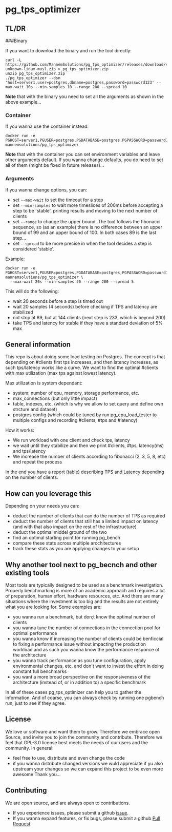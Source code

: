 # pg_tps_optimizer

## TL/DR

###Binary

If you want to download the binary and run the tool directly:
```
curl -L https://github.com/MannemSolutions/pg_tps_optimizer/releases/download/v0.1.0/pg_tps_optimizer_v0.1.0_x86_64-unknown-linux-musl.zip > pg_tps_optimizer.zip
unzip pg_tps_optimizer.zip
./pg_tps_optimizer --dsn 'host=server1,user=postgres,dbname=postgres,password=password123' --max-wait 10s --min-samples 10 --range 200 --spread 10
```
**Note** that with the binary you need to set all the arguments as shown in the above example...

### Container

If you wanna use the container instead:
```
docker run -e PGHOST=server1,PGUSER=postgres,PGDATABASE=postgres,PGPASSWORD=password123 mannemsolutions/pg_tps_optimizer
```
**Note** that with the container you can set environment variables and leave other arguments default.
If you wanna change defaults, you do need to set all of them (might be fixed in future releases)...

### Arguments

If you wanna change options, you can:
- set `--max-wait` to set the timeout for a step
- set `--min-samples` to wait more timeslices of 200ms before accepting a step to be 'stable',
  printing results and moving to the next number of clients
- set `--range` to change the upper bound.
  The tool follows the fibonacci sequence, so (as an example) there is no difference between an upper bound of 99 and an upper bound of 100.
  In both cases 89 is the last step...
- set `--spread` to be more precise in when the tool decides a step is considered 'stable'.

Example:
```
docker run -e PGHOST=server1,PGUSER=postgres,PGDATABASE=postgres,PGPASSWORD=password123 mannemsolutions/pg_tps_optimizer \
  --max-wait 20s --min-samples 20 --range 200 --spread 5
```
This will do the following:
- wait 20 seconds before a step is timed out
- wait 20 samples (4 seconds) before checking if TPS and latency are stabilized
- not stop at 89, but at 144 clients (next step is 233, which is beyond 200)
- take TPS and latency for stable if they have a standard deviation of 5% max


## General information
This repo is about doing some load testing on Postgres.
The concept is that depending on #clients first tps increases, and then latency increases, as such tps/latency works like a curve.
We want to find the optimal #clients with max utilization (max tps against lowest latency).

Max utilization is system dependant:
* system: number of cpu, memory, storage performance, etc.
* max_connections (but only little impact)
* table, indexes, etc. (which is why we allow to set query and define own strcture and dataset)
* postgres config (which could be tuned by run pg_cpu_load_tester to multiple configs and recording #clients, #tps and #latency)

How it works:
* We run workload with one client and check tps, latency
* we wait until they stabilize and then we print #clients, #tps, latency(ms) and tps/latency
* We increase the number of clients according to fibonacci (2, 3, 5, 8, etc) and repeat the process

In the end you have a report (table) describing TPS and Latency depending on the number of clients.

## How can you leverage this

Depending on your needs you can:
- deduct the number of clients that can do the number of TPS as required
- deduct the number of clients that still has a limited impact on latency (and with that also impact on the rest of the infrastructure)
- deduct the optimal middel ground of the two
- find an optimal starting point for running pg_bench
- compare these stats across multiple arcchitectures
- track these stats as you are applying changes to your setup

## Why another tool next to pg_becnch and other existing tools

Most tools are typically designed to be used as a benchmark investigation.
Properly benchmarking is more of an academic approach and requires a lot of preparation, human effort, hardware resources, etc.
And there are many situations where the investment is too big and the results are not entirely what you are looking for.
Some examples are:
- you wanna run a benchmark, but don;t know the optimal number of clients
- you wanna tune the number of connections in the connection pool for optimal performance
- you wanna know if increasing the number of clients could be benficcial to fixing a performance issue without impacting the production workload
  and as such you wanna know the performance responce of the architecture
- you wanna track performance as you tune configuration, apply environmental changes, etc. and don't want to invest the effort in doing constant full benchmarks
- you want a more broad perspective on the responsiveness of the architecture (instead of, or in addition to) a specific benchmark

In all of these cases pg_tps_optimizer can help you to gather the information.
And of coarse, you can always check by running one pgbench run, just to see if they agree.

## License
We love ur software and want them to grow. Therefore we embrace open Source, and invite you to join the community and contribute.
Therefore we feel that GPL-3.0 license best meets the needs of our users and the community.
In general:
- feel free to use, distribute and even change the code
- if you wanna distribute changed versions we wuld appreciate if yu also upstream your changes so we can expand this project to be even more awesome
Thank you...

## Contributing
We are open source, and are always open to contributions.
- If you experience issues, please submit a github [issue](https://github.com/MannemSolutions/pg_tps_optimizer/issues).
- If you wanna expand features, or fix bugs, please submit a github [Pull Request](https://github.com/MannemSolutions/pg_tps_optimizer/pulls).
